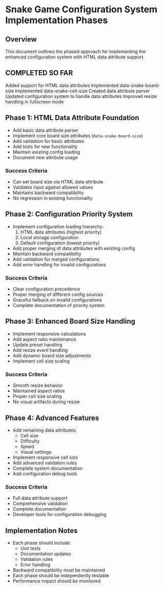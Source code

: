 # Snake Game Configuration System Implementation Phases

## Overview
This document outlines the phased approach for implementing the enhanced configuration system with HTML data attribute support.

## COMPLETED SO FAR
Added support for HTML data attributes
Implemented data-snake-board-size
Implemented data-snake-cell-size
Created data attribute parser
Updated configuration system to handle data attributes
Improved resize handling in fullscreen mode

## Phase 1: HTML Data Attribute Foundation
- Add basic data attribute parser
- Implement core board size attributes (`data-snake-board-size`)
- Add validation for basic attributes
- Add tests for new functionality
- Maintain existing config loading
- Document new attribute usage

### Success Criteria
- Can set board size via HTML data attribute
- Validates input against allowed values
- Maintains backward compatibility
- No regression in existing functionality

## Phase 2: Configuration Priority System
- Implement configuration loading hierarchy:
  1. HTML data attributes (highest priority)
  2. Local storage configuration
  3. Default configuration (lowest priority)
- Add proper merging of data attributes with existing config
- Maintain backward compatibility
- Add validation for merged configurations
- Add error handling for invalid configurations

### Success Criteria
- Clear configuration precedence
- Proper merging of different config sources
- Graceful fallback on invalid configurations
- Complete documentation of priority system

## Phase 3: Enhanced Board Size Handling
- Implement responsive calculations
- Add aspect ratio maintenance
- Update preset handling
- Add resize event handling
- Add dynamic board size adjustments
- Implement cell size scaling

### Success Criteria
- Smooth resize behavior
- Maintained aspect ratios
- Proper cell size scaling
- No visual artifacts during resize

## Phase 4: Advanced Features
- Add remaining data attributes:
  - Cell size
  - Difficulty
  - Speed
  - Visual settings
- Implement responsive cell size
- Add advanced validation rules
- Complete system documentation
- Add configuration debug tools

### Success Criteria
- Full data attribute support
- Comprehensive validation
- Complete documentation
- Developer tools for configuration debugging

## Implementation Notes
- Each phase should include:
  - Unit tests
  - Documentation updates
  - Validation rules
  - Error handling
- Backward compatibility must be maintained
- Each phase should be independently testable
- Performance impact should be monitored
